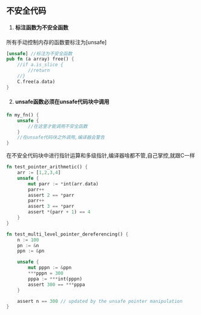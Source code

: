 ## 不安全代码

1. #### 标注函数为不安全函数

所有手动控制内存的函数要标注为[unsafe]

```rust
[unsafe] //标注为不安全函数
pub fn (a array) free() {
	//if a.is_slice {
		//return
	//}
	C.free(a.data)
}
```

2. #### unsafe函数必须在unsafe代码块中调用

```rust
fn my_fn() {
	unsafe {
		//在这里才能调用不安全函数
	}
	//在unsafe代码块之外调用,编译器会警告
}
```

在不安全代码块中进行指针运算和多级指针,编译器啥都不管,自己掌控,就跟C一样

```rust
fn test_pointer_arithmetic() {
	arr := [1,2,3,4]
	unsafe {
		mut parr := *int(arr.data)
		parr++
		assert 2 == *parr
		parr++
		assert 3 == *parr
		assert *(parr + 1) == 4
	}
}

fn test_multi_level_pointer_dereferencing() {
	n := 100
	pn := &n
	ppn := &pn

	unsafe {
		mut pppn := &ppn
		***pppn = 300
		pppa := ***int(pppn)
		assert 300 == ***pppa
	}

	assert n == 300 // updated by the unsafe pointer manipulation
}
```

